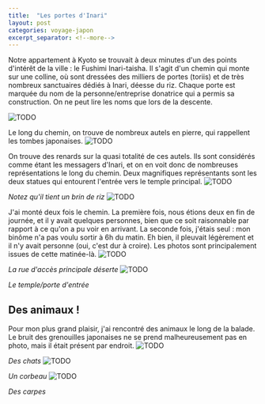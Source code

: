 ```yaml
---
title:  "Les portes d'Inari"
layout: post
categories: voyage-japon
excerpt_separator: <!--more-->
---
```



Notre appartement à Kyoto se trouvait à deux minutes d'un des points d'intérêt de la ville : le Fushimi Inari-taisha. Il s'agit d'un chemin qui monte sur une colline, où sont dressées des milliers de portes (toriis) et de très nombreux sanctuaires dédiés à Inari, déesse du riz. Chaque porte est marquée du nom de la personne/entreprise donatrice qui a permis sa construction. On ne peut lire les noms que lors de la descente.

![](https://i.imgur.com/6wqJjtG.jpg "TODO")

<!--more-->

Le long du chemin, on trouve de nombreux autels en pierre, qui rappellent les tombes japonaises.
![](https://i.imgur.com/tB3RB4I.jpg "TODO")

On trouve des renards sur la quasi totalité de ces autels.  Ils sont considérés comme étant les messagers d'Inari, et on en voit donc de nombreuses représentations le long du chemin. Deux magnifiques représentants sont les deux statues qui entourent l'entrée vers le temple principal. 
![](https://i.imgur.com/2FAq1By.jpg "TODO")

*Notez qu'il tient un brin de riz*
![](https://i.imgur.com/xetwiFG.jpg "TODO")

J'ai monté deux fois le chemin. La première fois, nous étions deux en fin de journée, et il y avait quelques personnes, bien que ce soit raisonnable par rapport à ce qu'on a pu voir en arrivant. La seconde fois, j'étais seul : mon binôme n'a pas voulu sortir à 6h du matin. Eh bien, il pleuvait légèrement et il n'y avait personne (oui, c'est dur à croire). Les photos sont principalement issues de cette matinée-là.
![](https://i.imgur.com/KYOgg8o.jpg "TODO")

*La rue d'accès principale déserte*
![](https://i.imgur.com/clkoMj2.jpg "TODO")

*Le temple/porte d'entrée*

## Des animaux !

Pour mon plus grand plaisir, j'ai rencontré des animaux le long de la balade. Le bruit des grenouilles japonaises ne se prend malheureusement pas en photo, mais il était présent par endroit.
![](https://i.imgur.com/sITkjlr.jpg "TODO")

*Des chats*
![](https://i.imgur.com/W9XwtZT.jpg "TODO")

*Un corbeau*
![](https://i.imgur.com/BGZqFVB.jpg "TODO")

*Des carpes*


